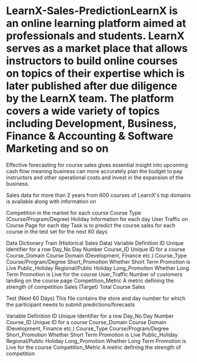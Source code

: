 # LearnX-Sales-PredictionLearnX is an online learning platform aimed at professionals and students. LearnX serves as a market place that allows instructors to build online courses on topics of their expertise which is later published after due diligence by the LearnX team. The platform covers a wide variety of topics including Development, Business, Finance & Accounting & Software Marketing and so on

Effective forecasting for course sales gives essential insight into upcoming cash flow meaning business can more accurately plan the budget to pay instructors and other operational costs and invest in the expansion of the business.

Sales data for more than 2 years from 600 courses of LearnX's top domains is available along with information on

Competition in the market for each course
Course Type (Course/Program/Degree)
Holiday Information for each day
User Traffic on Course Page for each day
Task is to predict the course sales for each course in the test set for the next 60 days

Data Dictionary
Train (Historical Sales Data)
Variable	Definition
ID	Unique Identifier for a row
Day_No	Day Number
Course_ID	Unique ID for a course
Course_Domain	Course Domain (Development, Finance etc.)
Course_Type	Course/Program/Degree
Short_Promotion	Whether Short Term Promotion is Live
Public_Holiday	Regional/Public Holiday
Long_Promotion	Whether Long Term Promotion is Live for the course
User_Traffic	Number of customers landing on the course page
Competition_Metric	A metric defining the strength of competition 
Sales	(Target) Total Course Sales

Test (Next 60 Days)
This file contains the store and day number for which the participant needs to submit predictions/forecasts

Variable	Definition
ID	Unique Identifier for a row
Day_No	Day Number
Course_ID	Unique ID for a course
Course_Domain	Course Domain (Development, Finance etc.)
Course_Type	Course/Program/Degree
Short_Promotion	Whether Short Term Promotion is Live
Public_Holiday	Regional/Public Holiday
Long_Promotion	Whether Long Term Promotion is Live for the course
Competition_Metric	A metric defining the strength of competition
